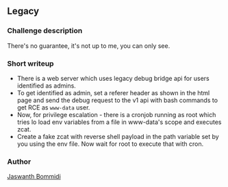 ## **Legacy**

### **Challenge description**

There's no guarantee, it's not up to me, you can only see.

### **Short writeup**

+ There is a web server which uses legacy debug bridge api for users identified as admins.
+ To get identified as admin, set a referer header as shown in the html page and send the debug request to the v1 api with bash commands to get RCE as `www-data` user.
+ Now, for privilege escalation - there is a cronjob running as root which tries lo load env variables from a file in www-data's scope and executes zcat.
+ Create a fake zcat with reverse shell payload in the path variable set by you using the env file. Now wait for root to execute that with cron.


### **Author**

[Jaswanth Bommidi](https://twitter.com/theevilsyn)